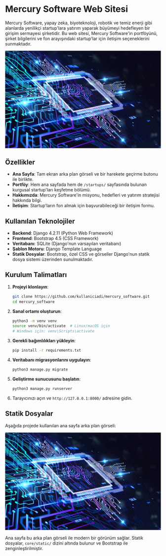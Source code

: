 # Mercury Software Web Sitesi

Mercury Software, yapay zeka, biyoteknoloji, robotik ve temiz enerji gibi alanlarda yenilikçi startup'lara yatırım yaparak büyümeyi hedefleyen bir girişim sermayesi şirketidir. Bu web sitesi, Mercury Software'in portföyünü, şirket bilgilerini ve fon arayışındaki startup'lar için iletişim seçeneklerini sunmaktadır.

![Mercury Software Hero](core/static/core/images/image.png)

## Özellikler

- **Ana Sayfa**: Tam ekran arka plan görseli ve bir harekete geçirme butonu ile birlikte.
- **Portföy**: Hem ana sayfada hem de `/startups/` sayfasında bulunan kurgusal startup'ları keşfetme bölümü.
- **Hakkımızda**: Mercury Software'in misyonu, hedefleri ve yatırım stratejisi hakkında bilgi.
- **İletişim**: Startup'ların fon almak için başvurabileceği bir iletişim formu.

## Kullanılan Teknolojiler

- **Backend**: Django 4.2.11 (Python Web Framework)
- **Frontend**: Bootstrap 4.5 (CSS Framework)
- **Veritabanı**: SQLite (Django'nun varsayılan veritabanı)
- **Şablon Motoru**: Django Template Language
- **Statik Dosyalar**: Bootstrap, özel CSS ve görseller Django'nun statik dosya sistemi üzerinden sunulmaktadır.

## Kurulum Talimatları

1. **Projeyi klonlayın**:

    ```bash
    git clone https://github.com/kullaniciadi/mercury_software.git
    cd mercury_software
    ```

2. **Sanal ortamı oluşturun**:

    ```bash
    python3 -m venv venv
    source venv/bin/activate  # Linux/macOS için
    # Windows için: venv\Scripts\activate
    ```

3. **Gerekli bağımlılıkları yükleyin**:

    ```bash
    pip install -r requirements.txt
    ```

4. **Veritabanı migrasyonlarını uygulayın**:

    ```bash
    python3 manage.py migrate
    ```

5. **Geliştirme sunucusunu başlatın**:

    ```bash
    python3 manage.py runserver
    ```

6. Tarayıcınızı açın ve `http://127.0.0.1:8000/` adresine gidin.

## Statik Dosyalar

Aşağıda projede kullanılan ana sayfa arka plan görseli:

![Mercury Software Hero Background](core/static/core/images/image.png)

Ana sayfa bu arka plan görseli ile modern bir görünüm sağlar. Statik dosyalar, `core/static/` dizini altında bulunur ve Bootstrap ile zenginleştirilmiştir.
